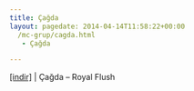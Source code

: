 ```yaml
---
title: Çağda
layout: pagedate: 2014-04-14T11:58:22+00:00
  /mc-grup/cagda.html
   - Çağda

---
```

<a href="https://cloud.mail.ru/public/cd52596b3811/Cagda%20-%20Royal%20Flush%20Mixtape" target="_blank">[indir]</a> | Çağda &#8211; Royal Flush